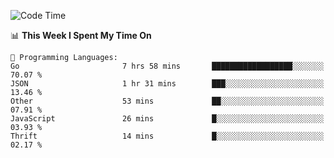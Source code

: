 <!--START_SECTION:waka-->
![Code Time](http://img.shields.io/badge/Code%20Time-548%20hrs%2025%20mins-blue)

📊 **This Week I Spent My Time On** 

```text
💬 Programming Languages: 
Go                       7 hrs 58 mins       ██████████████████░░░░░░░   70.07 % 
JSON                     1 hr 31 mins        ███░░░░░░░░░░░░░░░░░░░░░░   13.46 % 
Other                    53 mins             ██░░░░░░░░░░░░░░░░░░░░░░░   07.91 % 
JavaScript               26 mins             █░░░░░░░░░░░░░░░░░░░░░░░░   03.93 % 
Thrift                   14 mins             █░░░░░░░░░░░░░░░░░░░░░░░░   02.17 % 
```


<!--END_SECTION:waka-->